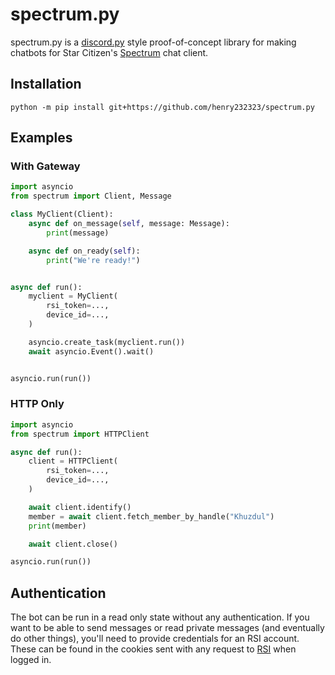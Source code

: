 # spectrum.py

spectrum.py is a [discord.py](https://github.com/Rapptz/discord.py) style proof-of-concept library for making chatbots
for Star Citizen's [Spectrum](https://robertsspaceindustries.com/spectrum/community/SC) chat client.

## Installation
```shell
python -m pip install git+https://github.com/henry232323/spectrum.py
```

## Examples
### With Gateway
```python
import asyncio
from spectrum import Client, Message

class MyClient(Client):
    async def on_message(self, message: Message):
        print(message)

    async def on_ready(self):
        print("We're ready!")


async def run():
    myclient = MyClient(
        rsi_token=...,
        device_id=...,
    )

    asyncio.create_task(myclient.run())
    await asyncio.Event().wait()


asyncio.run(run())
```

### HTTP Only

```python
import asyncio
from spectrum import HTTPClient

async def run():
    client = HTTPClient(
        rsi_token=...,
        device_id=...,
    )

    await client.identify()
    member = await client.fetch_member_by_handle("Khuzdul")
    print(member)

    await client.close()

asyncio.run(run())
```

## Authentication
The bot can be run in a read only state without any authentication. 
If you want to be able to send messages or read private messages (and eventually do other things),
you'll need to provide credentials for an RSI account. These can be found in the cookies sent
with any request to [RSI](https://robertsspaceindustries.com/) when logged in.

